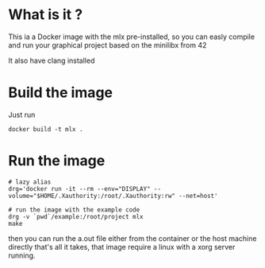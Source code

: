 # What is it ?
This ia a Docker image with the mlx pre-installed, so you can easly
compile and run your graphical project based on the minilibx from 42

It also have clang installed

# Build the image
Just run
```shell
docker build -t mlx .
```

# Run the image
```shell
# lazy alias
drg='docker run -it --rm --env="DISPLAY" --volume="$HOME/.Xauthority:/root/.Xauthority:rw" --net=host'

# run the image with the example code
drg -v `pwd`/example:/root/project mlx
make
```

then you can run the a.out file either from the container or the host machine directly
that's all it takes, that image require a linux with a xorg server running.
